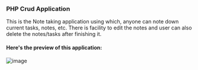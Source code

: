 ### PHP Crud Application

This is the Note taking application using which, anyone can note down current tasks, notes, etc. There is facility to edit the notes and user can also delete the notes/tasks after finishing it.

#### Here's the preview of this application: 

![image](https://user-images.githubusercontent.com/78128129/215273715-13094227-8bba-44c5-b03e-33e066bd9059.png)
